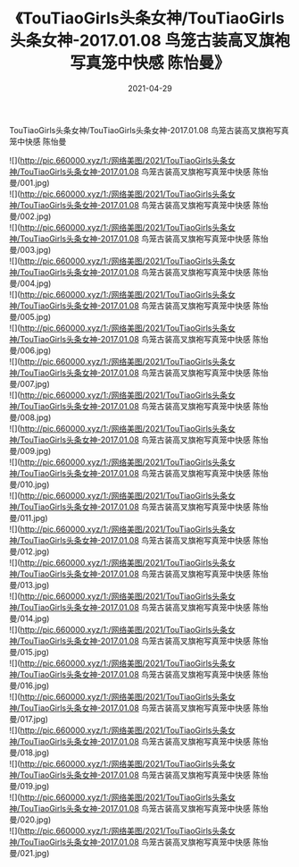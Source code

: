 ﻿---
layout: post
title:  《TouTiaoGirls头条女神/TouTiaoGirls头条女神-2017.01.08 鸟笼古装高叉旗袍写真笼中快感 陈怡曼》
date:   2021-04-29
img: http://pic.660000.xyz/1:/网络美图/2021/TouTiaoGirls头条女神/TouTiaoGirls头条女神-2017.01.08 鸟笼古装高叉旗袍写真笼中快感 陈怡曼/000.jpg
categories: [美女, 清纯, 唯美]
---

TouTiaoGirls头条女神/TouTiaoGirls头条女神-2017.01.08 鸟笼古装高叉旗袍写真笼中快感 陈怡曼

 ![](http://pic.660000.xyz/1:/网络美图/2021/TouTiaoGirls头条女神/TouTiaoGirls头条女神-2017.01.08 鸟笼古装高叉旗袍写真笼中快感 陈怡曼/001.jpg) <br>![](http://pic.660000.xyz/1:/网络美图/2021/TouTiaoGirls头条女神/TouTiaoGirls头条女神-2017.01.08 鸟笼古装高叉旗袍写真笼中快感 陈怡曼/002.jpg) <br>![](http://pic.660000.xyz/1:/网络美图/2021/TouTiaoGirls头条女神/TouTiaoGirls头条女神-2017.01.08 鸟笼古装高叉旗袍写真笼中快感 陈怡曼/003.jpg) <br>![](http://pic.660000.xyz/1:/网络美图/2021/TouTiaoGirls头条女神/TouTiaoGirls头条女神-2017.01.08 鸟笼古装高叉旗袍写真笼中快感 陈怡曼/004.jpg) <br>![](http://pic.660000.xyz/1:/网络美图/2021/TouTiaoGirls头条女神/TouTiaoGirls头条女神-2017.01.08 鸟笼古装高叉旗袍写真笼中快感 陈怡曼/005.jpg) <br>![](http://pic.660000.xyz/1:/网络美图/2021/TouTiaoGirls头条女神/TouTiaoGirls头条女神-2017.01.08 鸟笼古装高叉旗袍写真笼中快感 陈怡曼/006.jpg) <br>![](http://pic.660000.xyz/1:/网络美图/2021/TouTiaoGirls头条女神/TouTiaoGirls头条女神-2017.01.08 鸟笼古装高叉旗袍写真笼中快感 陈怡曼/007.jpg) <br>![](http://pic.660000.xyz/1:/网络美图/2021/TouTiaoGirls头条女神/TouTiaoGirls头条女神-2017.01.08 鸟笼古装高叉旗袍写真笼中快感 陈怡曼/008.jpg) <br>![](http://pic.660000.xyz/1:/网络美图/2021/TouTiaoGirls头条女神/TouTiaoGirls头条女神-2017.01.08 鸟笼古装高叉旗袍写真笼中快感 陈怡曼/009.jpg) <br>![](http://pic.660000.xyz/1:/网络美图/2021/TouTiaoGirls头条女神/TouTiaoGirls头条女神-2017.01.08 鸟笼古装高叉旗袍写真笼中快感 陈怡曼/010.jpg) <br>![](http://pic.660000.xyz/1:/网络美图/2021/TouTiaoGirls头条女神/TouTiaoGirls头条女神-2017.01.08 鸟笼古装高叉旗袍写真笼中快感 陈怡曼/011.jpg) <br>![](http://pic.660000.xyz/1:/网络美图/2021/TouTiaoGirls头条女神/TouTiaoGirls头条女神-2017.01.08 鸟笼古装高叉旗袍写真笼中快感 陈怡曼/012.jpg) <br>![](http://pic.660000.xyz/1:/网络美图/2021/TouTiaoGirls头条女神/TouTiaoGirls头条女神-2017.01.08 鸟笼古装高叉旗袍写真笼中快感 陈怡曼/013.jpg) <br>![](http://pic.660000.xyz/1:/网络美图/2021/TouTiaoGirls头条女神/TouTiaoGirls头条女神-2017.01.08 鸟笼古装高叉旗袍写真笼中快感 陈怡曼/014.jpg) <br>![](http://pic.660000.xyz/1:/网络美图/2021/TouTiaoGirls头条女神/TouTiaoGirls头条女神-2017.01.08 鸟笼古装高叉旗袍写真笼中快感 陈怡曼/015.jpg) <br>![](http://pic.660000.xyz/1:/网络美图/2021/TouTiaoGirls头条女神/TouTiaoGirls头条女神-2017.01.08 鸟笼古装高叉旗袍写真笼中快感 陈怡曼/016.jpg) <br>![](http://pic.660000.xyz/1:/网络美图/2021/TouTiaoGirls头条女神/TouTiaoGirls头条女神-2017.01.08 鸟笼古装高叉旗袍写真笼中快感 陈怡曼/017.jpg) <br>![](http://pic.660000.xyz/1:/网络美图/2021/TouTiaoGirls头条女神/TouTiaoGirls头条女神-2017.01.08 鸟笼古装高叉旗袍写真笼中快感 陈怡曼/018.jpg) <br>![](http://pic.660000.xyz/1:/网络美图/2021/TouTiaoGirls头条女神/TouTiaoGirls头条女神-2017.01.08 鸟笼古装高叉旗袍写真笼中快感 陈怡曼/019.jpg) <br>![](http://pic.660000.xyz/1:/网络美图/2021/TouTiaoGirls头条女神/TouTiaoGirls头条女神-2017.01.08 鸟笼古装高叉旗袍写真笼中快感 陈怡曼/020.jpg) <br>![](http://pic.660000.xyz/1:/网络美图/2021/TouTiaoGirls头条女神/TouTiaoGirls头条女神-2017.01.08 鸟笼古装高叉旗袍写真笼中快感 陈怡曼/021.jpg) <br>